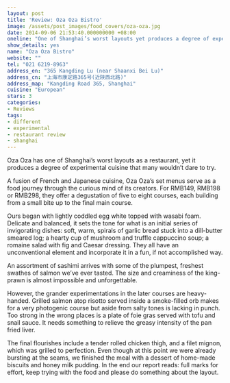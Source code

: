 ```yaml
---
layout: post
title: 'Review: Oza Oza Bistro'
image: /assets/post_images/food_covers/oza-oza.jpg
date: 2014-09-06 21:53:40.000000000 +08:00
oneline: "One of Shanghai’s worst layouts yet produces a degree of experimental cuisine that many wouldn’t dare to try."
show_details: yes
name: "Oza Oza Bistro"
website: ""
tel: "021 6219-8963"
address_en: "365 Kangding Lu (near Shaanxi Bei Lu)"
address_cn: "上海市康定路365号(近陕西北路)"
address_map: "Kangding Road 365, Shanghai"
cuisine: "European"
stars: 3
categories:
- Reviews
tags:
- different
- experimental
- restaurant review
- shanghai
---
```

Oza Oza has one of Shanghai’s worst layouts as a restaurant, yet it produces a degree of experimental cuisine that many wouldn’t dare to try.

A fusion of French and Japanese cuisine, Oza Oza’s set menus serve as a food journey through the curious mind of its creators. For RMB149, RMB198 or RMB298, they offer a degustation of five to eight courses, each building from a small bite up to the final main course.

Ours began with lightly coddled egg white topped with wasabi foam. Delicate and balanced, it sets the tone for what is an initial series of invigorating dishes: soft, warm, spirals of garlic bread stuck into a dill-butter smeared log; a hearty cup of mushroom and truffle cappuccino soup; a romaine salad with fig and Caesar dressing. They all have an unconventional element and incorporate it in a fun, if not accomplished way.

An assortment of sashimi arrives with some of the plumpest, freshest swathes of salmon we’ve ever tasted. The size and creaminess of the king-prawn is almost impossible and unforgettable.

However, the grander experimentations in the later courses are heavy-handed. Grilled salmon atop risotto served inside a smoke-filled orb makes for a very photogenic course but aside from salty tones is lacking in punch. Too strong in the wrong places is a plate of foie gras served with tofu and snail sauce. It needs something to relieve the greasy intensity of the pan fried liver.

The final flourishes include a tender rolled chicken thigh, and a filet mignon, which was grilled to perfection. Even though at this point we were already bursting at the seams, we finished the meal with a dessert of home-made biscuits and honey milk pudding. In the end our report reads: full marks for effort, keep trying with the food and please do something about the layout.
